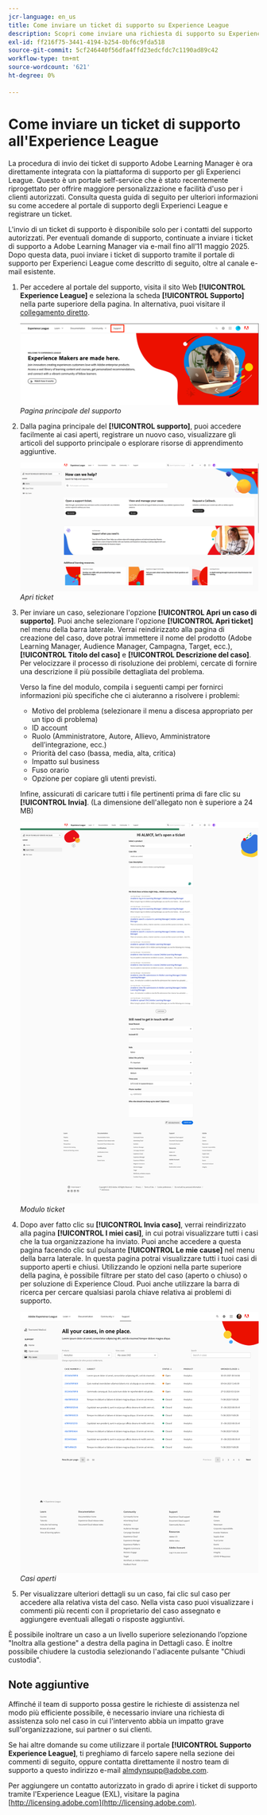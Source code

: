 ```yaml
---
jcr-language: en_us
title: Come inviare un ticket di supporto su Experience League
description: Scopri come inviare una richiesta di supporto su Experience League
exl-id: ff216f75-3441-4194-b254-0bf6c9fda518
source-git-commit: 5cf246440f56dfa4ffd23edcfdc7c1190ad89c42
workflow-type: tm+mt
source-wordcount: '621'
ht-degree: 0%

---
```


# Come inviare un ticket di supporto all&#39;Experience League

La procedura di invio dei ticket di supporto Adobe Learning Manager è ora direttamente integrata con la piattaforma di supporto per gli Experienci League. Questo è un portale self-service che è stato recentemente riprogettato per offrire maggiore personalizzazione e facilità d&#39;uso per i clienti autorizzati. Consulta questa guida di seguito per ulteriori informazioni su come accedere al portale di supporto degli Experienci League e registrare un ticket.

L&#39;invio di un ticket di supporto è disponibile solo per i contatti del supporto autorizzati. Per eventuali domande di supporto, continuate a inviare i ticket di supporto a Adobe Learning Manager via e-mail fino all’11 maggio 2025. Dopo questa data, puoi inviare i ticket di supporto tramite il portale di supporto per Experienci League come descritto di seguito, oltre al canale e-mail esistente.

1. Per accedere al portale del supporto, visita il sito Web **[!UICONTROL Experience League]** e seleziona la scheda **[!UICONTROL Supporto]** nella parte superiore della pagina. In alternativa, puoi visitare il [collegamento diretto](https://experienceleague.adobe.com/home?lang=it#support).

   ![](assets/support.png)
   _Pagina principale del supporto_

2. Dalla pagina principale del **[!UICONTROL supporto]**, puoi accedere facilmente ai casi aperti, registrare un nuovo caso, visualizzare gli articoli del supporto principale o esplorare risorse di apprendimento aggiuntive.

   ![](assets/open-ticket.png)
   _Apri ticket_

3. Per inviare un caso, selezionare l&#39;opzione **[!UICONTROL Apri un caso di supporto]**. Puoi anche selezionare l&#39;opzione **[!UICONTROL Apri ticket]** nel menu della barra laterale. Verrai reindirizzato alla pagina di creazione del caso, dove potrai immettere il nome del prodotto (Adobe Learning Manager, Audience Manager, Campagna, Target, ecc.), **[!UICONTROL Titolo del caso]** e **[!UICONTROL Descrizione del caso]**. Per velocizzare il processo di risoluzione dei problemi, cercate di fornire una descrizione il più possibile dettagliata del problema.

   Verso la fine del modulo, compila i seguenti campi per fornirci informazioni più specifiche che ci aiuteranno a risolvere i problemi:

   * Motivo del problema (selezionare il menu a discesa appropriato per un tipo di problema)
   * ID account
   * Ruolo (Amministratore, Autore, Allievo, Amministratore dell’integrazione, ecc.)
   * Priorità del caso (bassa, media, alta, critica)
   * Impatto sul business
   * Fuso orario
   * Opzione per copiare gli utenti previsti.

   Infine, assicurati di caricare tutti i file pertinenti prima di fare clic su **[!UICONTROL Invia]**. (La dimensione dell&#39;allegato non è superiore a 24 MB)

   ![](assets/ticket-form.png)
   _Modulo ticket_

4. Dopo aver fatto clic su **[!UICONTROL Invia caso]**, verrai reindirizzato alla pagina **[!UICONTROL I miei casi]**, in cui potrai visualizzare tutti i casi che la tua organizzazione ha inviato. Puoi anche accedere a questa pagina facendo clic sul pulsante **[!UICONTROL Le mie cause]** nel menu della barra laterale. In questa pagina potrai visualizzare tutti i tuoi casi di supporto aperti e chiusi. Utilizzando le opzioni nella parte superiore della pagina, è possibile filtrare per stato del caso (aperto o chiuso) o per soluzione di Experience Cloud. Puoi anche utilizzare la barra di ricerca per cercare qualsiasi parola chiave relativa ai problemi di supporto.

   ![](assets/open-cases.png)
   _Casi aperti_

5. Per visualizzare ulteriori dettagli su un caso, fai clic sul caso per accedere alla relativa vista del caso. Nella vista caso puoi visualizzare i commenti più recenti con il proprietario del caso assegnato e aggiungere eventuali allegati o risposte aggiuntivi.

È possibile inoltrare un caso a un livello superiore selezionando l’opzione &quot;Inoltra alla gestione&quot; a destra della pagina in Dettagli caso. È inoltre possibile chiudere la custodia selezionando l&#39;adiacente pulsante &quot;Chiudi custodia&quot;.

## Note aggiuntive

Affinché il team di supporto possa gestire le richieste di assistenza nel modo più efficiente possibile, è necessario inviare una richiesta di assistenza solo nel caso in cui l&#39;intervento abbia un impatto grave sull&#39;organizzazione, sui partner o sui clienti.

Se hai altre domande su come utilizzare il portale **[!UICONTROL Supporto Experience League]**, ti preghiamo di farcelo sapere nella sezione dei commenti di seguito, oppure contatta direttamente il nostro team di supporto a questo indirizzo e-mail [almdynsupp@adobe.com](mailto:almdynsupp@adobe.com).

Per aggiungere un contatto autorizzato in grado di aprire i ticket di supporto tramite l&#39;Experience League (EXL), visitare la pagina [http://licensing.adobe.com](http://licensing.adobe.com).

